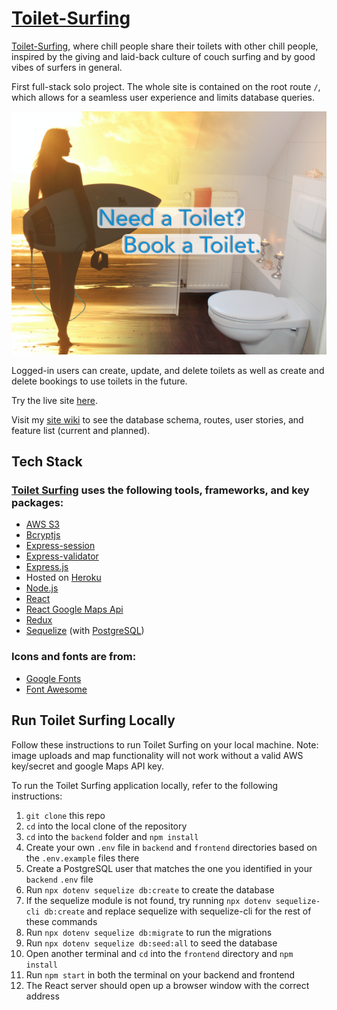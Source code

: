 # [Toilet-Surfing](https://toiletsurfing.herokuapp.com/)

[Toilet-Surfing](https://toiletsurfing.herokuapp.com/), where chill people share their toilets with other chill people, inspired by the giving and laid-back culture of couch surfing and by good vibes of surfers in general. 

First full-stack solo project. The whole site is contained on the root route `/`, which allows for a seamless user experience and limits database queries.

![Welcome to Toilet Surfing](/frontend/public/pictures/toilet-surfer-preview.png)

Logged-in users can create, update, and delete toilets as well as create and delete bookings to use toilets in the future.

Try the live site [here](https://toiletsurfing.herokuapp.com/).

Visit my [site wiki](https://github.com/zduvall/Toilet-Surfing/wiki) to see the database schema, routes, user stories, and feature list (current and planned).

## Tech Stack
### [Toilet Surfing](https://toiletsurfing.herokuapp.com/) uses the following tools, frameworks, and key packages:

* [AWS S3](https://aws.amazon.com/s3/)
* [Bcryptjs](https://www.npmjs.com/package/bcrypt)
* [Express-session](https://www.npmjs.com/package/express-session)
* [Express-validator](https://express-validator.github.io/docs/)
* [Express.js](https://expressjs.com/)
* Hosted on [Heroku](https://dashboard.heroku.com/)
* [Node.js](https://nodejs.org/en/)
* [React](https://reactjs.org/)
* [React Google Maps Api](https://react-google-maps-api-docs.netlify.app/)
* [Redux](https://react-redux.js.org/)
* [Sequelize](https://sequelize.org/) (with [PostgreSQL](https://www.postgresql.org/))


### Icons and fonts are from:
* [Google Fonts](https://fonts.google.com/)
* [Font Awesome](https://fontawesome.com/)

## Run Toilet Surfing Locally
Follow these instructions to run Toilet Surfing on your local machine. Note: image uploads and map functionality will not work without a valid AWS key/secret and google Maps API key.

To run the Toilet Surfing application locally, refer to the following instructions:

1. `git clone` this repo
2. `cd` into the local clone of the repository
3. `cd` into the `backend` folder and `npm install`
4. Create your own `.env` file in `backend` and `frontend` directories based on the `.env.example` files there
5. Create a PostgreSQL user that matches the one you identified in your `backend` `.env` file
6. Run `npx dotenv sequelize db:create` to create the database
7. If the sequelize module is not found, try running `npx dotenv sequelize-cli db:create` and replace sequelize with sequelize-cli for the rest of these commands
8. Run `npx dotenv sequelize db:migrate` to run the migrations
9. Run `npx dotenv sequelize db:seed:all` to seed the database
10. Open another terminal and `cd` into the `frontend` directory and `npm install`
11. Run `npm start` in both the terminal on your backend and frontend
12. The React server should open up a browser window with the correct address
